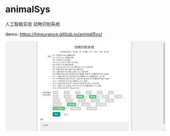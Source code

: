 # animalSys
人工智能实验 动物识别系统

demo: https://hinsurance.github.io/animalSys/

![](https://github.com/Hinsurance/animalSys/raw/master/img/1.png)
